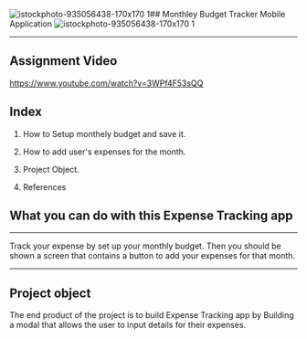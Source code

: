 ![istockphoto-935056438-170x170 1](https://user-images.githubusercontent.com/31833085/76691219-e0c38100-6605-11ea-90c1-d3901754df70.jpg)## Monthley Budget Tracker Mobile Application ![istockphoto-935056438-170x170 1](https://user-images.githubusercontent.com/31833085/76691219-e0c38100-6605-11ea-90c1-d3901754df70.jpg)
   _________________________________________________________________________             

## Assignment Video  


https://www.youtube.com/watch?v=3WPf4F53sQQ
                     
## Index  
                     
   1. How to  Setup monthely budget and save it.
   
   2.  How to add user's  expenses for the month.
   
   3.  Project Object.
   
   4.  References
   
 
## What you can do with this  Expense Tracking app 
__________________________________________________________________________________________________

             
  Track your expense by set up your monthly budget. 
  Then you should be shown a screen that contains a button to add your expenses for that month.

_____________________________________________________________________________________________________
## Project object 
The end product of the project is to build Expense Tracking app by 
Building  a modal that allows the user to input details for their expenses.
